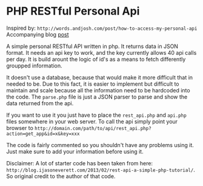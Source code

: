 PHP RESTful Personal Api
============
Inspired by: `http://words.andjosh.com/post/how-to-access-my-personal-api`
Accompanying blog [post](http://karagiorgis.info/blog/php/simple-personal-restful-api-php/ "Blog Post")

A simple personal RESTful API written in php. It returns data in JSON format. It needs an api key to work, and the key currently allows 40 api calls per day. It is build arount the logic of id's as a means to fetch differently groupped information. 

It doesn't use a database, because that would make it more difficult that in needed to be. Due to this fact, it is easier to implement but difficult to maintain and scale because all the information need to be hardcoded into the code. The `parse.php` file is just a JSON parser to parse and show the data returned from the api. 

If you want to use it you just have to place the `rest_api.php` and `api.php` files somewhere in your web server. To call the api simply point your browser to `http://domain.com/path/to/api/rest_api.php?action=get_app&id=x&key=xxx`

The code is fairly commented so you shouldn't have any problems using it. Just make sure to add your information before using it.

Disclaimer: A lot of starter code has been taken from here: `http://blog.ijasoneverett.com/2013/02/rest-api-a-simple-php-tutorial/`. So original credit to the author of that code.  
